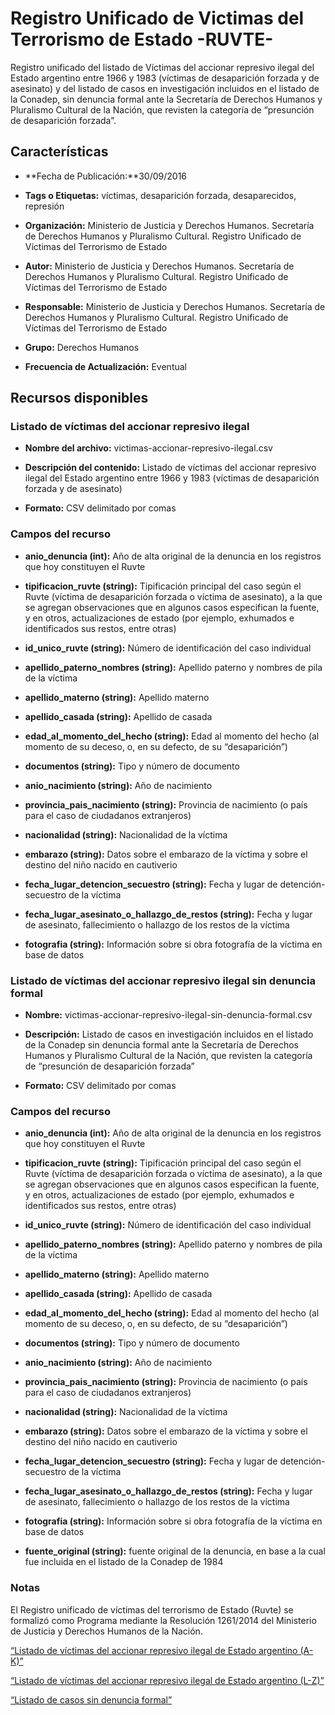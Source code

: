 Registro Unificado de Victimas del Terrorismo de Estado -RUVTE-
=======================================================

Registro unificado del listado de Víctimas del accionar represivo ilegal del Estado argentino entre 1966 y 1983 (víctimas de desaparición forzada y de asesinato) y del listado de casos en investigación incluidos en el listado de la Conadep, sin denuncia formal ante la Secretaría de Derechos Humanos y Pluralismo Cultural de la Nación, que revisten la categoría de “presunción de desaparición forzada”.

Características
---------------

- **Fecha de Publicación:**30/09/2016

- **Tags o Etiquetas:** víctimas, desaparición forzada, desaparecidos, represión

- **Organización:** Ministerio de Justicia y Derechos Humanos. Secretaría de Derechos Humanos y Pluralismo Cultural. Registro Unificado de Víctimas del Terrorismo de Estado

- **Autor:** Ministerio de Justicia y Derechos Humanos. Secretaría de Derechos Humanos y Pluralismo Cultural. Registro Unificado de Víctimas del Terrorismo de Estado

- **Responsable:** Ministerio de Justicia y Derechos Humanos. Secretaría de Derechos Humanos y Pluralismo Cultural. Registro Unificado de Víctimas del Terrorismo de Estado


- **Grupo:** Derechos Humanos

- **Frecuencia de Actualización:** Eventual

Recursos disponibles
--------------------

### Listado de víctimas del accionar represivo ilegal

- **Nombre del archivo:** victimas-accionar-represivo-ilegal.csv

- **Descripción del contenido:** Listado de víctimas del accionar represivo ilegal del Estado argentino entre 1966 y 1983 (víctimas de desaparición forzada y de asesinato)

- **Formato:** CSV delimitado por comas

### Campos del recurso

- **anio_denuncia (int):** Año de alta original de la denuncia en los registros que hoy constituyen el Ruvte

- **tipificacion_ruvte (string):** Tipificación principal del caso según el Ruvte (víctima de desaparición forzada o víctima de asesinato), a la que se agregan observaciones que en algunos casos especifican la fuente, y en otros, actualizaciones de estado (por ejemplo, exhumados e identificados sus restos, entre otras)

- **id_unico_ruvte (string):** Número de identificación del caso individual

- **apellido_paterno_nombres (string):** Apellido paterno y nombres de pila de la víctima

- **apellido_materno (string):** Apellido materno

- **apellido_casada (string):** Apellido de casada

- **edad_al_momento_del_hecho (string):** Edad al momento del hecho (al momento de su deceso, o, en su defecto, de su “desaparición”)

- **documentos (string):** Tipo y número de documento

- **anio_nacimiento (string):** Año de nacimiento

- **provincia_pais_nacimiento (string):** Provincia de nacimiento (o país para el caso de ciudadanos extranjeros)

- **nacionalidad (string):** Nacionalidad de la víctima

- **embarazo (string):** Datos sobre el embarazo de la víctima y sobre el destino del niño nacido en cautiverio

- **fecha_lugar_detencion_secuestro (string):** Fecha y lugar de detención-secuestro de la víctima

- **fecha_lugar_asesinato_o_hallazgo_de_restos (string):** Fecha y lugar de asesinato, fallecimiento o hallazgo de los restos de la víctima

- **fotografia (string):** Información sobre si obra fotografía de la víctima en base de datos


### Listado de víctimas del accionar represivo ilegal sin denuncia formal

- **Nombre:** victimas-accionar-represivo-ilegal-sin-denuncia-formal.csv

- **Descripción:** Listado de casos en investigación incluidos en el listado de la Conadep sin denuncia formal ante la Secretaría de Derechos Humanos y Pluralismo Cultural de la Nación, que revisten la categoría de “presunción de desaparición forzada”

- **Formato:** CSV delimitado por comas

### Campos del recurso

- **anio_denuncia (int):** Año de alta original de la denuncia en los registros que hoy constituyen el Ruvte

- **tipificacion_ruvte (string):** Tipificación principal del caso según el Ruvte (víctima de desaparición forzada o víctima de asesinato), a la que se agregan observaciones que en algunos casos especifican la fuente, y en otros, actualizaciones de estado (por ejemplo, exhumados e identificados sus restos, entre otras)

- **id_unico_ruvte (string):** Número de identificación del caso individual

- **apellido_paterno_nombres (string):** Apellido paterno y nombres de pila de la víctima

- **apellido_materno (string):** Apellido materno

- **apellido_casada (string):** Apellido de casada

- **edad_al_momento_del_hecho (string):** Edad al momento del hecho (al momento de su deceso, o, en su defecto, de su “desaparición”)

- **documentos (string):** Tipo y número de documento

- **anio_nacimiento (string):** Año de nacimiento

- **provincia_pais_nacimiento (string):** Provincia de nacimiento (o país para el caso de ciudadanos extranjeros)

- **nacionalidad (string):** Nacionalidad de la víctima

- **embarazo (string):** Datos sobre el embarazo de la víctima y sobre el destino del niño nacido en cautiverio

- **fecha_lugar_detencion_secuestro (string):** Fecha y lugar de detención-secuestro de la víctima

- **fecha_lugar_asesinato_o_hallazgo_de_restos (string):** Fecha y lugar de asesinato, fallecimiento o hallazgo de los restos de la víctima

- **fotografia (string):** Información sobre si obra fotografía de la víctima en base de datos

- **fuente_original (string):** fuente original de la denuncia, en base a la cual fue incluida en el listado de la Conadep de 1984

### Notas

El Registro unificado de víctimas del terrorismo de Estado (Ruvte) se formalizó como Programa mediante la Resolución 1261/2014 del Ministerio de Justicia y Derechos Humanos de la Nación.

[“Listado de víctimas del accionar represivo ilegal de Estado argentino (A-K)”](http://www.jus.gob.ar/media/3120900/2._anexo_i___listado_de_v_ctimas_de_desap_forzada_y_asesinato___a_-_k.pdf)

[“Listado de víctimas del accionar represivo ilegal de Estado argentino (L-Z)”](http://www.jus.gob.ar/media/3120903/2._anexo_i___listado_de_v_ctimas_de_desap_forzada_y_asesinato___l_-_z.pdf)

[“Listado de casos sin denuncia formal”](http://www.jus.gob.ar/media/3122374/3._anexo_ii___listado_de_casos_sin_dcia_formal.pdf)
